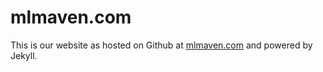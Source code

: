 mlmaven.com
============

This is our website as hosted on Github at [mlmaven.com](http://mlmaven.com) and powered by Jekyll.


